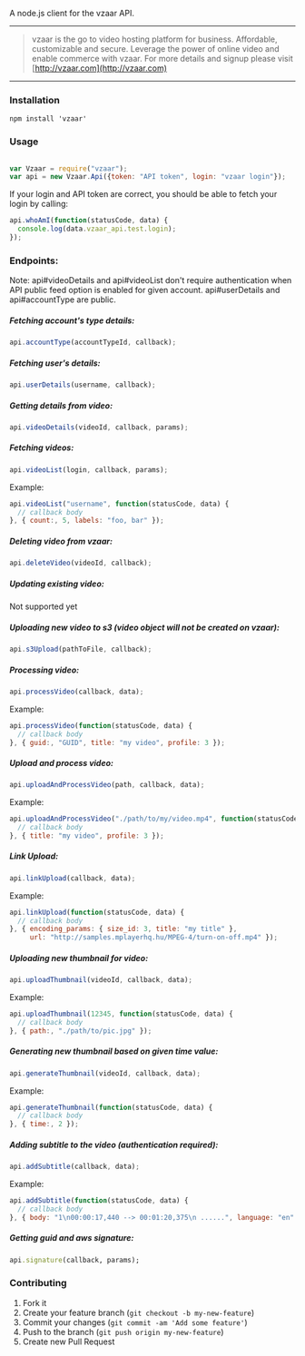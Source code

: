 A node.js client for the vzaar API.

---

>vzaar is the go to video hosting platform for business. Affordable, customizable and secure. Leverage the power of online video and enable commerce with vzaar. For more details and signup please visit [http://vzaar.com](http://vzaar.com)

----

### Installation

    npm install 'vzaar'


### Usage

```javascript

var Vzaar = require("vzaar");
var api = new Vzaar.Api({token: "API token", login: "vzaar login"});
```

If your login and API token are correct, you should be able to fetch your login by calling:
```javascript
api.whoAmI(function(statusCode, data) {
  console.log(data.vzaar_api.test.login);
});

```

### Endpoints:

Note: api#videoDetails and api#videoList don't require authentication when API public feed option is enabled for given account.
api#userDetails and api#accountType are public.

##### Fetching account's type details:
```javascript
api.accountType(accountTypeId, callback);
```

##### Fetching user's details:
```javascript
api.userDetails(username, callback);
```

##### Getting details from video:
```javascript
api.videoDetails(videoId, callback, params);
```

##### Fetching videos:
```javascript
api.videoList(login, callback, params);
```

Example:

```javascript
api.videoList("username", function(statusCode, data) {
  // callback body
}, { count:, 5, labels: "foo, bar" });
```

##### Deleting video from vzaar:
```javascript
api.deleteVideo(videoId, callback);
```

##### Updating existing video:

Not supported yet

##### Uploading new video to s3 (video object will not be created on vzaar):
```javascript
api.s3Upload(pathToFile, callback);
```

##### Processing video:

```javascript
api.processVideo(callback, data);
```

Example:

```javascript
api.processVideo(function(statusCode, data) {
  // callback body
}, { guid:, "GUID", title: "my video", profile: 3 });
```

##### Upload and process video:

```javascript
api.uploadAndProcessVideo(path, callback, data);
```

Example:

```javascript
api.uploadAndProcessVideo("./path/to/my/video.mp4", function(statusCode, data) {
  // callback body
}, { title: "my video", profile: 3 });
```

##### Link Upload:

```javascript
api.linkUpload(callback, data);
```

Example:

```javascript
api.linkUpload(function(statusCode, data) {
  // callback body
}, { encoding_params: { size_id: 3, title: "my title" },
     url: "http://samples.mplayerhq.hu/MPEG-4/turn-on-off.mp4" });
```


##### Uploading new thumbnail for video:
```javascript
api.uploadThumbnail(videoId, callback, data);
```

Example:

```javascript
api.uploadThumbnail(12345, function(statusCode, data) {
  // callback body
}, { path:, "./path/to/pic.jpg" });
```

##### Generating new thumbnail based on given time value:
```javascript
api.generateThumbnail(videoId, callback, data);
```

Example:

```javascript
api.generateThumbnail(function(statusCode, data) {
  // callback body
}, { time:, 2 });
```

##### Adding subtitle to the video (authentication required):
```javascript
api.addSubtitle(callback, data);
```

Example:

```javascript
api.addSubtitle(function(statusCode, data) {
  // callback body
}, { body: "1\n00:00:17,440 --> 00:01:20,375\n ......", language: "en" });
```


##### Getting guid and aws signature:
```ruby
api.signature(callback, params);
```


### Contributing

1. Fork it
2. Create your feature branch (`git checkout -b my-new-feature`)
3. Commit your changes (`git commit -am 'Add some feature'`)
4. Push to the branch (`git push origin my-new-feature`)
5. Create new Pull Request

